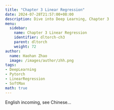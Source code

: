 ```yaml
---
title: "Chapter 3 Linear Regression"
date: 2024-07-28T21:57:00+08:00
description: Dive into Deep Learning, Chapter 3
menu:
  sidebar:
    name: Chapter 3 Linear Regression
    identifier: dltorch-ch3
    parent: dltorch
    weight: 72
author:
  name: Haohan Zhao
  image: /images/author/zhh.png
tags:
- DeepLearning
- Pytorch
- LinearRegression
- SoftMax
math: true
---
```


English incoming, see Chinese...
